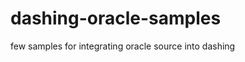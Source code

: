 dashing-oracle-samples
======================

few samples for integrating oracle source into dashing
